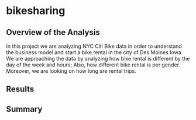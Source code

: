 # bikesharing

## Overview of the Analysis
In this project we are analyzing NYC Citi Bike data in order to understand the business model and start a bike rental in the city of Des Moines Iowa. We are approaching the data by analyzing how bike rental is different by the day of the week and hours; Also, how different bike rental is per gender. Moreover, we are looking on how long are rental trips.   
## Results

## Summary
